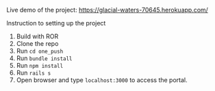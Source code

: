 Live demo of the project: https://glacial-waters-70645.herokuapp.com/

Instruction to setting up the project

1.	Build with ROR
2.	Clone the repo
3.	Run `cd one_push`
4.	Run `bundle install`
5.	Run `npm install`
6.	Run `rails s`
7.	Open browser and type `localhost:3000` to access the portal.
